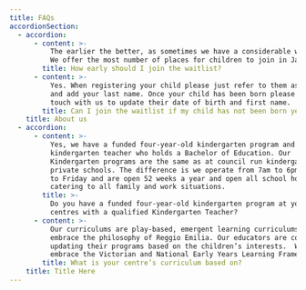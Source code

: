 ```yaml
---
title: FAQs
accordionSection:
  - accordion:
      - content: >-
          The earlier the better, as sometimes we have a considerable waitlist.
          We offer the most number of places for children to join in January.
        title: How early should I join the waitlist?
      - content: >-
          Yes. When registering your child please just refer to them as ‘Baby’
          and add your last name. Once your child has been born please be in
          touch with us to update their date of birth and first name.
        title: Can I join the waitlist if my child has not been born yet?
    title: About us
  - accordion:
      - content: >-
          Yes, we have a funded four-year-old kindergarten program and employ a
          kindergarten teacher who holds a Bachelor of Education. Our
          Kindergarten programs are the same as at council run kindergartens and
          private schools. The difference is we operate from 7am to 6pm Monday
          to Friday and are open 52 weeks a year and open all school holidays;
          catering to all family and work situations.
        title: >-
          Do you have a funded four-year-old kindergarten program at your
          centres with a qualified Kindergarten Teacher?
      - content: >-
          Our curriculums are play-based, emergent learning curriculums and
          embrace the philosophy of Reggio Emilia. Our educators are constantly
          updating their programs based on the children’s interests.  We also
          embrace the Victorian and National Early Years Learning Frameworks.
        title: What is your centre’s curriculum based on?
    title: Title Here
---
```


